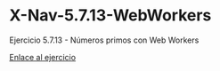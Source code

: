 # X-Nav-5.7.13-WebWorkers
Ejercicio 5.7.13 - Números primos con Web Workers

<a href="http://jjmerchante.github.io/X-Nav-5.7.13-WebWorkers/">Enlace al ejercicio</a>
